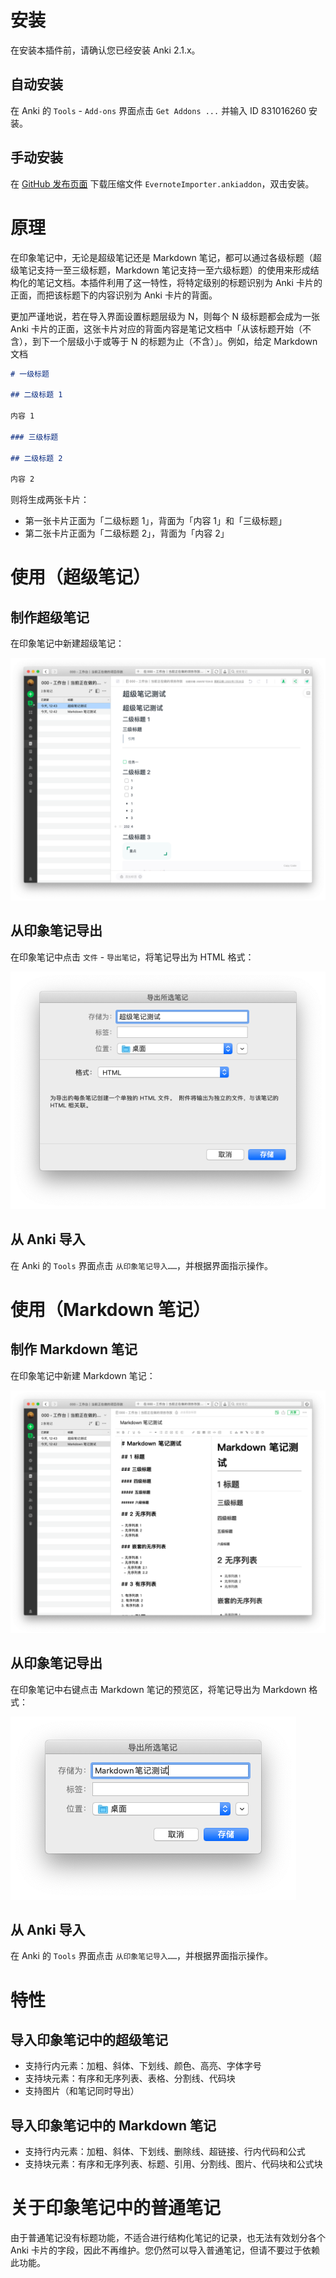 # 安装

在安装本插件前，请确认您已经安装 Anki 2.1.x。

## 自动安装

在 Anki 的 `Tools` - `Add-ons` 界面点击 `Get Addons ...` 并输入 ID 831016260 安装。

## 手动安装

在 [GitHub 发布页面](https://github.com/tansongchen/AnkiEvernoteImporter/releases) 下载压缩文件 `EvernoteImporter.ankiaddon`，双击安装。

# 原理

在印象笔记中，无论是超级笔记还是 Markdown 笔记，都可以通过各级标题（超级笔记支持一至三级标题，Markdown 笔记支持一至六级标题）的使用来形成结构化的笔记文档。本插件利用了这一特性，将特定级别的标题识别为 Anki 卡片的正面，而把该标题下的内容识别为 Anki 卡片的背面。

更加严谨地说，若在导入界面设置标题层级为 N，则每个 N 级标题都会成为一张 Anki 卡片的正面，这张卡片对应的背面内容是笔记文档中「从该标题开始（不含），到下一个层级小于或等于 N 的标题为止（不含）」。例如，给定 Markdown 文档

```markdown
# 一级标题

## 二级标题 1

内容 1

### 三级标题

## 二级标题 2

内容 2
```

则将生成两张卡片：

- 第一张卡片正面为「二级标题 1」，背面为「内容 1」和「三级标题」
- 第二张卡片正面为「二级标题 2」，背面为「内容 2」

# 使用（超级笔记）

## 制作超级笔记

在印象笔记中新建超级笔记：

![](images/createSuperNote.png)

## 从印象笔记导出

在印象笔记中点击 `文件` - `导出笔记`，将笔记导出为 HTML 格式：

![](images/exportSuperNote.png)

## 从 Anki 导入

在 Anki 的 `Tools` 界面点击 `从印象笔记导入……`，并根据界面指示操作。

# 使用（Markdown 笔记）

## 制作 Markdown 笔记

在印象笔记中新建 Markdown 笔记：

![](images/createMarkdownNote.png)

## 从印象笔记导出

在印象笔记中右键点击 Markdown 笔记的预览区，将笔记导出为 Markdown 格式：

![](images/exportMarkdownNote.png)

## 从 Anki 导入

在 Anki 的 `Tools` 界面点击 `从印象笔记导入……`，并根据界面指示操作。

# 特性

## 导入印象笔记中的超级笔记

- 支持行内元素：加粗、斜体、下划线、颜色、高亮、字体字号
- 支持块元素：有序和无序列表、表格、分割线、代码块
- 支持图片（和笔记同时导出）

## 导入印象笔记中的 Markdown 笔记

- 支持行内元素：加粗、斜体、下划线、删除线、超链接、行内代码和公式
- 支持块元素：有序和无序列表、标题、引用、分割线、图片、代码块和公式块

# 关于印象笔记中的普通笔记

由于普通笔记没有标题功能，不适合进行结构化笔记的记录，也无法有效划分各个 Anki 卡片的字段，因此不再维护。您仍然可以导入普通笔记，但请不要过于依赖此功能。

